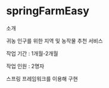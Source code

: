 # springFarmEasy
소개 

귀농 인구를 위한 지역 및 농작물 추천 서비스	

작업 기간 : 1개월-2개월

작업 인원 : 2명자

스프링 프레임워크를 이용해 구현
 

